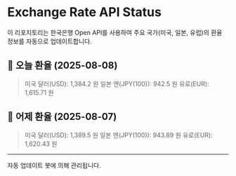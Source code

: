 
# Exchange Rate API Status

이 리포지토리는 한국은행 Open API를 사용하여 주요 국가(미국, 일본, 유럽)의 환율 정보를 자동으로 업데이트합니다.

## 📅 오늘 환율 (2025-08-08)
> 미국 달러(USD): 1,384.2 원
> 일본 엔(JPY(100)): 942.5 원
> 유로(EUR): 1,615.71 원

## 📅 어제 환율 (2025-08-07)
> 미국 달러(USD): 1,389.5 원
> 일본 엔(JPY(100)): 943.89 원
> 유로(EUR): 1,620.43 원

---
자동 업데이트 봇에 의해 관리됩니다.
